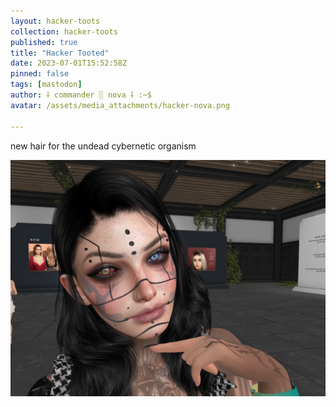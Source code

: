 ```yaml
---
layout: hacker-toots
collection: hacker-toots
published: true
title: "Hacker Tooted"
date: 2023-07-01T15:52:58Z
pinned: false
tags: [mastodon]
author: ⸸ commander ░ nova ⸸ :~$
avatar: /assets/media_attachments/hacker-nova.png

---
```


<p>new hair for the undead cybernetic organism</p>

![Image is a screen shot from Second Life featuring my avatar with shoulder length black hair, peircings all over her face, tired and undead accents under her eyes and half dead, half cybernetic eyes.](/assets/media_attachments/files/110/639/624/796/618/345/original/5bfaeaeb88c493d7.png)
